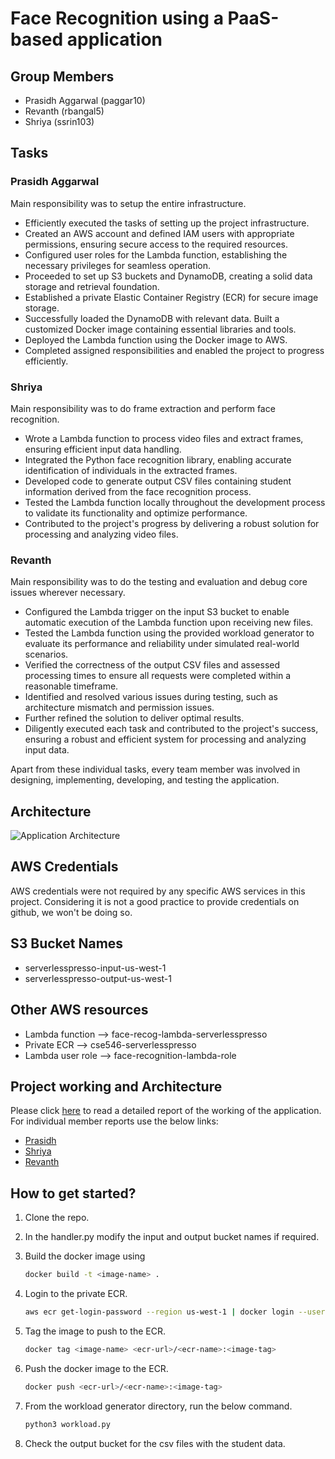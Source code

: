 # Face Recognition using a PaaS-based application

## Group Members

- Prasidh Aggarwal (paggar10)
- Revanth (rbangal5)
- Shriya (ssrin103)

## Tasks

### Prasidh Aggarwal

Main responsibility was to setup the entire infrastructure.

- Efficiently executed the tasks of setting up the project infrastructure.
- Created an AWS account and defined IAM users with appropriate permissions, ensuring secure access to the required resources.
- Configured user roles for the Lambda function, establishing the necessary privileges for seamless operation.
- Proceeded to set up S3 buckets and DynamoDB, creating a solid data storage and retrieval foundation.
- Established a private Elastic Container Registry (ECR) for secure image storage.
- Successfully loaded the DynamoDB with relevant data.
Built a customized Docker image containing essential libraries and tools.
- Deployed the Lambda function using the Docker image to AWS.
- Completed assigned responsibilities and enabled the project to progress efficiently.

### Shriya

Main responsibility was to do frame extraction and perform face recognition.

- Wrote a Lambda function to process video files and extract frames, ensuring efficient input data handling.
- Integrated the Python face recognition library, enabling accurate identification of individuals in the extracted frames.
- Developed code to generate output CSV files containing student information derived from the face recognition process.
- Tested the Lambda function locally throughout the development process to validate its functionality and optimize performance.
- Contributed to the project's progress by delivering a robust solution for processing and analyzing video files.

### Revanth

Main responsibility was to do the testing and evaluation and debug core issues wherever necessary.

- Configured the Lambda trigger on the input S3 bucket to enable automatic execution of the Lambda function upon receiving new files.
- Tested the Lambda function using the provided workload generator to evaluate its performance and reliability under simulated real-world scenarios.
- Verified the correctness of the output CSV files and assessed processing times to ensure all requests were completed within a reasonable timeframe.
- Identified and resolved various issues during testing, such as architecture mismatch and permission issues.
- Further refined the solution to deliver optimal results.
- Diligently executed each task and contributed to the project's success, ensuring a robust and efficient system for processing and analyzing input data.

Apart from these individual tasks, every team member was involved in designing, implementing, developing, and testing the application.

## Architecture

![Application Architecture](./extras/images/application_arch.jpg "Complete application architecture")

## AWS Credentials

AWS credentials were not required by any specific AWS services in this project. Considering it is not a good practice to provide credentials on github, we won't be doing so.

## S3 Bucket Names

- serverlesspresso-input-us-west-1
- serverlesspresso-output-us-west-1

## Other AWS resources

- Lambda function --> face-recog-lambda-serverlesspresso
- Private ECR  --> cse546-serverlesspresso
- Lambda user role --> face-recognition-lambda-role

## Project working and Architecture

Please click [here](./reports/ServerlessPresso_Group_Report.pdf) to read a detailed report of the working of the application.
For individual member reports use the below links:

- [Prasidh](./reports/Prasidh_Aggarwal_Individual_Report.pdf)
- [Shriya](./reports/Shriya_Srinivasan_Individual_Report.pdf)
- [Revanth](./reports/Revanth_Suresha_Individual_Report.pdf)

## How to get started?

1. Clone the repo.

2. In the handler.py modify the input and output bucket names if required.

3. Build the docker image using  

    ```bash
    docker build -t <image-name> .
    ```

4. Login to the private ECR.

    ``` bash
    aws ecr get-login-password --region us-west-1 | docker login --username AWS --password-stdin <ecr-url>
    ```

5. Tag the image to push to the ECR.

    ```bash
    docker tag <image-name> <ecr-url>/<ecr-name>:<image-tag>
    ```

6. Push the docker image to the ECR.

    ```bash
    docker push <ecr-url>/<ecr-name>:<image-tag>
    ```

7. From the workload generator directory, run the below command.

    ```bash
    python3 workload.py
    ```

8. Check the output bucket for the csv files with the student data.

